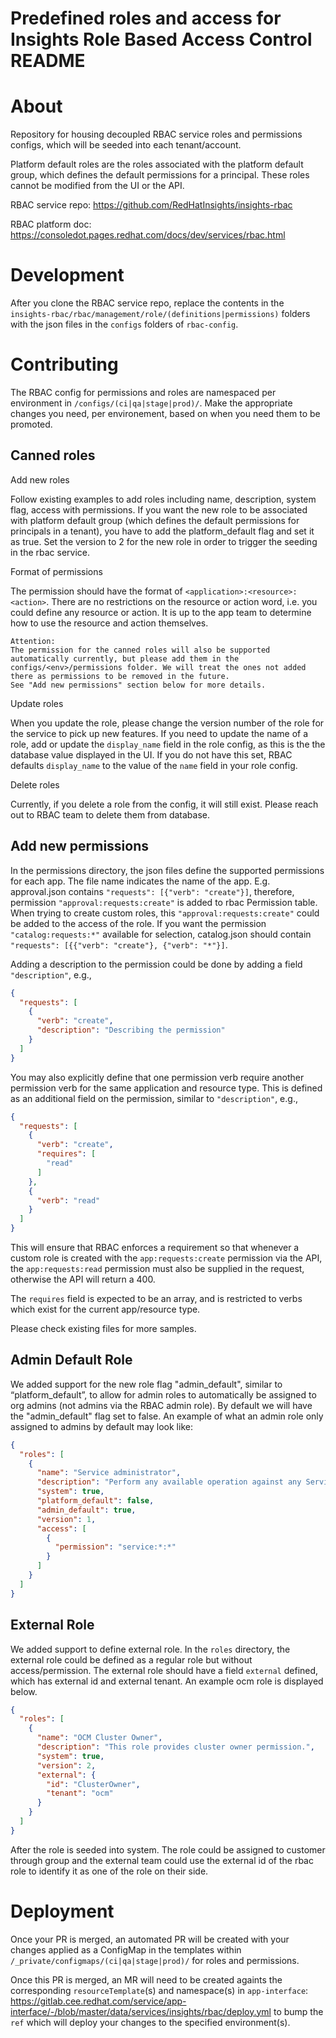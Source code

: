 # Predefined roles and access for Insights Role Based Access Control README

About
=====

Repository for housing decoupled RBAC service roles and permissions configs, which will be seeded into each
tenant/account.

Platform default roles are the roles associated with the platform default group, which defines the default
permissions for a principal. These roles cannot be modified from the UI or the API.

RBAC service repo: https://github.com/RedHatInsights/insights-rbac

RBAC platform doc: https://consoledot.pages.redhat.com/docs/dev/services/rbac.html

Development
===========

After you clone the RBAC service repo, replace the contents in the `insights-rbac/rbac/management/role/(definitions|permissions)` folders
with the json files in the `configs` folders of `rbac-config`.


Contributing
=============
The RBAC config for permissions and roles are namespaced per environment in `/configs/(ci|qa|stage|prod)/`.
Make the appropriate changes you need, per environement, based on when you need them to be promoted.

Canned roles
-------------

Add new roles

Follow existing examples to add roles including name, description, system flag, access with permissions.
If you want the new role to be associated with platform default group (which defines the default permissions
for principals in a tenant), you have to add the platform_default flag and set it as true.
Set the version to 2 for the new role in order to trigger the seeding in the rbac service.

Format of permissions

The permission should have the format of `<application>:<resource>:<action>`. There are no restrictions on the
resource or action word, i.e. you could define any resource or action. It is up to the app team to determine how to use the
resource and action themselves.

~~~~~~~~~~
Attention:
The permission for the canned roles will also be supported automatically currently, but please add them in the configs/<env>/permissions folder. We will treat the ones not added there as permissions to be removed in the future.
See "Add new permissions" section below for more details.
~~~~~~~~~~

Update roles

When you update the role, please change the version number of the role for the service to pick up new features.
If you need to update the name of a role, add or update the `display_name` field in the role config, as this is the
the database value displayed in the UI. If you do not have this set, RBAC defaults `display_name` to the value
of the `name` field in your role config.

Delete roles

Currently, if you delete a role from the config, it will still exist. Please reach out to RBAC team to delete them from database.


Add new permissions
-------------------

In the permissions directory, the json files define the supported permissions for each app. The file name indicates the name of the app.
E.g. approval.json contains `"requests": [{"verb": "create"}]`, therefore, permission `"approval:requests:create"` is added to rbac Permission table.
When trying to create custom roles, this `"approval:requests:create"` could be added to the access of the role.
If you want the permission `"catalog:requests:*"` available for selection, catalog.json should contain `"requests": [{{"verb": "create"}, {"verb": "*"}]`.

Adding a description to the permission could be done by adding a field `"description"`, e.g.,
```json
{
  "requests": [
    {
      "verb": "create",
      "description": "Describing the permission"
    }
  ]
}
```

You may also explicitly define that one permission verb require another permission
verb for the same application and resource type. This is defined as an additional
field on the permission, similar to `"description"`, e.g.,
```json
{
  "requests": [
    {
      "verb": "create",
      "requires": [
        "read"
      ]
    },
    {
      "verb": "read"
    }
  ]
}
```
This will ensure that RBAC enforces a requirement so that whenever a custom role
is created with the `app:requests:create` permission via the API, the `app:requests:read`
permission must also be supplied in the request, otherwise the API will return a 400.

The `requires` field is expected to be an array, and is restricted to verbs which
exist for the current app/resource type.

Please check existing files for more samples.

Admin Default Role
------------------
We added support for the new role flag "admin_default", similar to “platform_default”, to allow for admin roles to automatically be assigned to org admins (not admins via the RBAC admin role). By default we will have the "admin_default" flag set to false. An example of what an admin role only assigned to admins by default may look like:

```json
{
  "roles": [
    {
      "name": "Service administrator",
      "description": "Perform any available operation against any Service resource.",
      "system": true,
      "platform_default": false,
      "admin_default": true,
      "version": 1,
      "access": [
        {
          "permission": "service:*:*"
        }
      ]
    }
  ]
}
```

External Role
---------------------
We added support to define external role. In the `roles` directory, the external role could be defined as a regular role but without access/permission. The external role should have a field `external` defined, which has external id and external tenant. An example ocm role is displayed below.
```json
{
  "roles": [
    {
      "name": "OCM Cluster Owner",
      "description": "This role provides cluster owner permission.",
      "system": true,
      "version": 2,
      "external": {
        "id": "ClusterOwner",
        "tenant": "ocm"
      }
    }
  ]
}
```
After the role is seeded into system. The role could be assigned to customer through group and the external team could use the external id of the rbac role to identify it as one of the role on their side.

Deployment
==========
Once your PR is merged, an automated PR will be created with your changes applied as
a ConfigMap in the templates within `/_private/configmaps/(ci|qa|stage|prod)/`
for roles and permissions.

Once this PR is merged, an MR will need to be created againts the corresponding
`resourceTemplate`(s) and namespace(s) in `app-interface`: https://gitlab.cee.redhat.com/service/app-interface/-/blob/master/data/services/insights/rbac/deploy.yml
to bump the `ref` which will deploy your changes to the specified environment(s).

